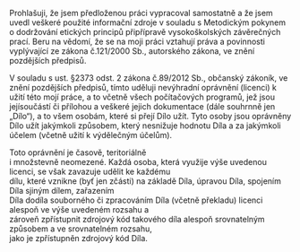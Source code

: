 Prohlašuji, že jsem předloženou práci vypracoval samostatně a že jsem uvedl veškeré 
použité informační zdroje v souladu s Metodickým pokynem o dodržování etických principů 
připřípravě vysokoškolských závěrečných prací. Beru na vědomí, že se na moji práci vztahují 
práva a povinnosti vyplývající ze zákona č.121/2000 Sb., autorského zákona, ve znění pozdějších předpisů. 

V souladu s ust. §2373 odst. 2 zákona č.89/2012 Sb., občanský zákoník, ve znění pozdějších předpisů, tímto uděluji 
nevýhradní oprávnění (licenci) k užití této mojí práce, a to včetně všech 
počítačových  programů,  jež  jsou  jejísoučástí  či  přílohou  a  veškeré  jejich dokumentace (dále souhrnně jen „Dílo“), 
a to všem osobám, které si přejí Dílo užít. Tyto osoby jsou oprávněny Dílo užít jakýmkoli způsobem, který nesnižuje 
hodnotu Díla  a za  jakýmkoli  účelem  (včetně  užití  k  výdělečným účelům).  

Toto  oprávnění  je časově,  teritoriálně  
i množstevně  neomezené.  Každá  osoba,  která  využije  výše uvedenou  licenci,  se  však  zavazuje  udělit  ke  každému  
dílu,  které  vznikne  (byť  jen zčásti)  na  základě  Díla,  úpravou  Díla,  spojením  Díla  sjiným  dílem,  zařazením  
Díla dodíla  souborného  či  zpracováním  Díla  (včetně  překladu)  licenci  alespoň  ve  výše uvedeném  rozsahu  a  
zároveň  zpřístupnit  zdrojový  kód  takového  díla  alespoň srovnatelným  způsobem  a  ve  srovnatelném  rozsahu,  
jako  je  zpřístupněn  zdrojový kód Díla.